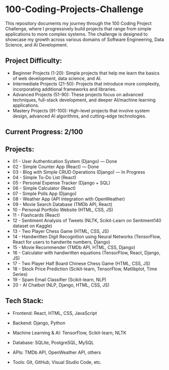 # 100-Coding-Projects-Challenge
This repository documents my journey through the 100 Coding Project Challenge, where I progressively build projects that range from simple applications to more complex systems. The challenge is designed to showcase my growth across various domains of Software Engineering, Data Science, and AI Development.

## Project Difficulty:
- Beginner Projects (1-20): Simple projects that help me learn the basics of web development, data science, and AI.
- Intermediate Projects (21-50): Projects that introduce more complexity, incorporating additional frameworks and libraries.
- Advanced Projects (51-90): These projects focus on advanced techniques, full-stack development, and deeper AI/machine learning applications.
- Mastery Projects (91-100): High-level projects that involve system design, advanced AI algorithms, and cutting-edge technologies.

## Current Progress: 2/100

## Projects:
* 01 - User Authentication System (Django) — Done
* 02 - Simple Counter App (React) — Done
* 03 - Blog with Simple CRUD Operations (Django) — In Progress
* 04 - Simple To-Do List (React)
* 05 - Personal Expense Tracker (Django + SQL)
* 06 - Simple Calculator (React)
* 07 - Simple Polls App (Django)
* 08 - Weather App (API Integration with OpenWeather)
* 09 - Movie Search Database (TMDb API, React)
* 10 - Personal Portfolio Website (HTML, CSS, JS)
* 11 - Flashcards (React)
* 12 - Sentiment Analysis of Tweets (NLTK, Scikit-Learn on Sentiment140 dataset on Kaggle)
* 13 - Two Player Chess Game (HTML, CSS, JS)
* 14 - Handwritten Digit Recognition using Neural Networks (TensorFlow, React for users to handwrite numbers, Django)
* 15 - Movie Recommender (TMDb API, HTML, CSS, Django)
* 16 - Calculator with handwritten equations (TensorFlow, React, Django, JS)
* 17 - Two Player Half Board Chinese Chess Game (HTML, CSS, JS)
* 18 - Stock Price Prediction (Scikit-learn, TensorFlow, Matlibplot, Time Series)
* 19 - Spam Email Classifier (Scikit-learn, NLP)
* 20 - AI Chatbot (NLP, Django, HTML, CSS, JS)

## Tech Stack:

* Frontend: React, HTML, CSS, JavaScript

* Backend: Django, Python

* Machine Learning & AI: TensorFlow, Scikit-learn, NLTK

* Database: SQLite, PostgreSQL, MySQL

* APIs: TMDb API, OpenWeather API, others

* Tools: Git, GitHub, Visual Studio Code, etc.
